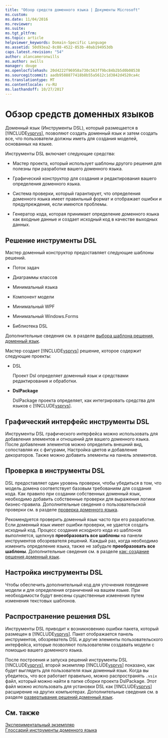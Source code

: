 ```yaml
---
title: "Обзор средств доменного языка | Документы Microsoft"
ms.custom: 
ms.date: 11/04/2016
ms.reviewer: 
ms.suite: 
ms.tgt_pltfrm: 
ms.topic: article
helpviewer_keywords: Domain-Specific Language
ms.assetid: 50d93ea2-8c88-4522-853b-40ab194953db
caps.latest.revision: "54"
author: alancameronwills
ms.author: awills
manager: douge
ms.openlocfilehash: 20d4222f96958a730c563ff9bc84b2b5d0b08538
ms.sourcegitcommit: aadb9588877418b8b55a5612c1d3842d4520ca4c
ms.translationtype: MT
ms.contentlocale: ru-RU
ms.lasthandoff: 10/27/2017
---
```

# <a name="overview-of-domain-specific-language-tools"></a>Обзор средств доменных языков
Доменный язык (Инструменты DSL), который размещается в [!INCLUDE[vsprvs](../code-quality/includes/vsprvs_md.md)], позволяют создать доменный язык и затем создать все, что пользователи должны иметь для создания моделей, основанных на языке.  
  
 Инструменты DSL включает следующие средства:  
  
-   Мастер проекта, который использует шаблоны другого решения для полезны при разработке вашего доменного языка.  
  
-   Графический конструктор для создания и редактирования вашего определения доменного языка.  
  
-   Система проверки, который гарантирует, что определения доменного языка имеет правильный формат и отображает ошибки и предупреждения, если имеются проблемы.  
  
-   Генератор кода, которая принимает определение доменного языка как входные данные и создает исходный код в качестве выходных данных.  
  
## <a name="the-dsl-tools-solution"></a>Решение инструменты DSL  
 Мастер доменный конструктор предоставляет следующие шаблоны решений.  
  
-   Поток задач  
  
-   Диаграммы классов  
  
-   Минимальный языка  
  
-   Компонент модели  
  
-   Минимальный WPF  
  
-   Минимальный Windows.Forms  
  
-   Библиотека DSL  
  
 Дополнительные сведения см. в разделе [выбора шаблона решения, доменный язык](../modeling/choosing-a-domain-specific-language-solution-template.md).  
  
 Мастер создает [!INCLUDE[vsprvs](../code-quality/includes/vsprvs_md.md)] решение, которое содержит следующие проекты:  
  
-   DSL  
  
     Проект Dsl определяет доменный язык и средствами редактирования и обработки.  
  
-   **DslPackage**  
  
     DslPackage проекта определяет, как интегрировать средства для языков с [!INCLUDE[vsprvs](../code-quality/includes/vsprvs_md.md)].  
  
## <a name="the-dsl-tools-graphical-interface"></a>Графический интерфейс инструменты DSL  
 Инструменты DSL графического интерфейса можно использовать для добавления элементов и отношений для вашего доменного языка. После добавления элементов можно определить внешний вид, сопоставляя их с фигурами, Настройка цветов и добавление декораторов. Также можно добавить элементы на панель элементов.  
  
## <a name="validation-in-dsl-tools"></a>Проверка в инструменты DSL  
 DSL предоставляет один уровень проверки, чтобы убедиться в том, что модель домена соответствует базовым требованиям для создания кода. Как правило при создании собственных доменный язык, необходимо добавить собственные проверки для выражения логики бизнес-правила. Дополнительные сведения о пользовательской проверки см. в разделе [проверка доменного языка](../modeling/validation-in-a-domain-specific-language.md).  
  
 Рекомендуется проверить доменный язык часто при его разработке. Если доменный язык имеет ошибки проверки, не удается создать исходный код. Процесс создания исходного кода из шаблонов выполняется, щелкнув **преобразовать все шаблоны** на панели инструментов обозревателя решений. Каждый раз, когда необходимо изменить определение языка, также не забудьте **преобразовать все шаблоны**. Дополнительные сведения см. в разделе [как: создание решения доменный язык](../modeling/how-to-create-a-domain-specific-language-solution.md).  
  
## <a name="customization-of-dsl-tools"></a>Настройка инструменты DSL  
 Чтобы обеспечить дополнительный код для уточнения поведение модели и для определения ограничений на вашем языке. При необходимости будут внесены существенные изменения путем изменения текстовых шаблонов.  
  
## <a name="distributing-your-dsl-solution"></a>Распространение решения DSL  
 Инструменты DSL приводит к возникновению ошибки пакета, который размещен в [!INCLUDE[vsprvs](../code-quality/includes/vsprvs_md.md)]. Пакет отображается панель инструментов, обозреватель DSL и другие элементы пользовательского интерфейса, которые позволяют пользователям создавать модели с помощью вашего доменного языка.  
  
 После построения и запуска решений инструменты DSL [!INCLUDE[vsprvs](../code-quality/includes/vsprvs_md.md)], второй экземпляр [!INCLUDE[vsprvs](../code-quality/includes/vsprvs_md.md)] показано, как будет выглядеть для пользователя язык доменный язык. Когда вы убедитесь, что все работает правильно, можно распространять `.vsix` файл, который можно найти в папке сборки проекта DslPackage. Этот файл можно использовать для установки DSL как [!INCLUDE[vsprvs](../code-quality/includes/vsprvs_md.md)] расширение на других компьютерах.  Дополнительные сведения см. в разделе [развертывание решений доменный язык](../modeling/deploying-domain-specific-language-solutions.md).  
  
## <a name="see-also"></a>См. также  
 [Экспериментальный экземпляр](../extensibility/the-experimental-instance.md)   
 [Глоссарий инструменты доменного языка](http://msdn.microsoft.com/en-us/ca5e84cb-a315-465c-be24-76aa3df276aa)